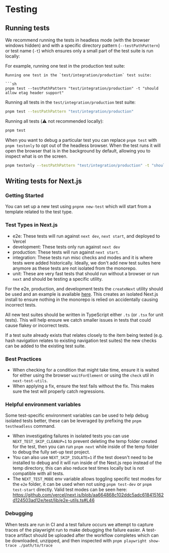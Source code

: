 # Testing

## Running tests

We recommend running the tests in headless mode (with the browser windows hidden) and with a specific directory pattern (`--testPathPattern`) or test name (`-t`) which ensures only a small part of the test suite is run locally:

For example, running one test in the production test suite:

````
Running one test in the `test/integration/production` test suite:

```sh
pnpm test --testPathPattern "test/integration/production" -t "should allow etag header support"
````

Running all tests in the `test/integration/production` test suite:

```sh
pnpm test --testPathPattern "test/integration/production"
```

Running all tests (⚠️ not recommended locally):

```sh
pnpm test
```

When you want to debug a particular test you can replace `pnpm test` with `pnpm testonly` to opt out of the headless browser.
When the test runs it will open the browser that is in the background by default, allowing you to inspect what is on the screen.

```sh
pnpm testonly --testPathPattern "test/integration/production" -t "should allow etag header support"
```

## Writing tests for Next.js

### Getting Started

You can set up a new test using `pnpnm new-test` which will start from a template related to the test type.

### Test Types in Next.js

- e2e: These tests will run against `next dev`, `next start`, and deployed to Vercel
- development: These tests only run against `next dev`
- production: These tests will run against `next start`.
- integration: These tests run misc checks and modes and it is where tests were added historically. Ideally, we don't add new test suites here anymore as these tests are not isolated from the monorepo.
- unit: These are very fast tests that should run without a browser or run `next` and should be testing a specific utility.

For the e2e, production, and development tests the `createNext` utility should be used and an example is available [here](../../test/e2e/example.txt). This creates an isolated Next.js install to ensure nothing in the monorepo is relied on accidentally causing incorrect tests.

All new test suites should be written in TypeScript either `.ts` (or `.tsx` for unit tests). This will help ensure we catch smaller issues in tests that could cause flakey or incorrect tests.

If a test suite already exists that relates closely to the item being tested (e.g. hash navigation relates to existing navigation test suites) the new checks can be added to the existing test suite.

### Best Practices

- When checking for a condition that might take time, ensure it is waited for either using the browser `waitForElement` or using the `check` util in `next-test-utils`.
- When applying a fix, ensure the test fails without the fix. This makes sure the test will properly catch regressions.

### Helpful environment variables

Some test-specific environment variables can be used to help debug isolated tests better, these can be leveraged by prefixing the `pnpm testheadless` command.

- When investigating failures in isolated tests you can use `NEXT_TEST_SKIP_CLEANUP=1` to prevent deleting the temp folder created for the test, then you can run `pnpm next` while inside of the temp folder to debug the fully set-up test project.
- You can also use `NEXT_SKIP_ISOLATE=1` if the test doesn't need to be installed to debug and it will run inside of the Next.js repo instead of the temp directory, this can also reduce test times locally but is not compatible with all tests.
- The `NEXT_TEST_MODE` env variable allows toggling specific test modes for the `e2e` folder, it can be used when not using `pnpm test-dev` or `pnpm test-start` directly. Valid test modes can be seen here: https://github.com/vercel/next.js/blob/aa664868c102ddc5adc618415162d124503ad12e/test/lib/e2e-utils.ts#L46

### Debugging

When tests are run in CI and a test failure occurs we attempt to capture traces of the playwright run to make debugging the failure easier. A test-trace artifact should be uploaded after the workflow completes which can be downloaded, unzipped, and then inspected with `pnpm playwright show-trace ./path/to/trace`
